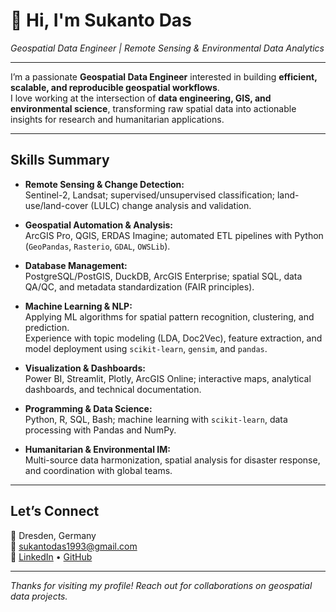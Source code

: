# 👋 Hi, I'm **Sukanto Das**
*Geospatial Data Engineer | Remote Sensing & Environmental Data Analytics*

---

I’m a passionate **Geospatial Data Engineer** interested in building **efficient, scalable, and reproducible geospatial workflows**.  
I love working at the intersection of **data engineering, GIS, and environmental science**, transforming raw spatial data into actionable insights for research and humanitarian applications.

---

## **Skills Summary**

-  **Remote Sensing & Change Detection:**  
  Sentinel-2, Landsat; supervised/unsupervised classification; land-use/land-cover (LULC) change analysis and validation.  

-  **Geospatial Automation & Analysis:**  
  ArcGIS Pro, QGIS, ERDAS Imagine; automated ETL pipelines with Python (`GeoPandas`, `Rasterio`, `GDAL`, `OWSLib`).  

-  **Database Management:**  
  PostgreSQL/PostGIS, DuckDB, ArcGIS Enterprise; spatial SQL, data QA/QC, and metadata standardization (FAIR principles).  

 -  **Machine Learning & NLP:**  
  Applying ML algorithms for spatial pattern recognition, clustering, and prediction.  
  Experience with topic modeling (LDA, Doc2Vec), feature extraction, and model deployment using `scikit-learn`, `gensim`, and `pandas`.  

- **Visualization & Dashboards:**  
  Power BI, Streamlit, Plotly, ArcGIS Online; interactive maps, analytical dashboards, and technical documentation.  

-  **Programming & Data Science:**  
  Python, R, SQL, Bash; machine learning with `scikit-learn`, data processing with Pandas and NumPy.  

-  **Humanitarian & Environmental IM:**  
  Multi-source data harmonization, spatial analysis for disaster response, and coordination with global teams.

---


## **Let’s Connect**
📍 Dresden, Germany  
📧 [sukantodas1993@gmail.com](mailto:sukantodas1993@gmail.com)  
🔗 [LinkedIn](https://www.linkedin.com/in/sukanto-das/) • [GitHub](https://github.com/Sukanto54cl)

---

 *Thanks for visiting my profile! Reach out for collaborations on geospatial data projects.*
